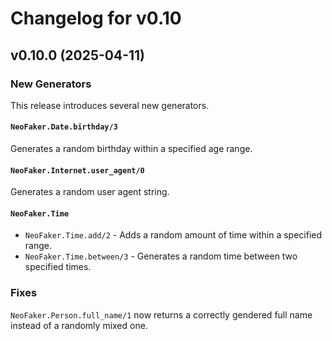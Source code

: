 # Changelog for v0.10

## v0.10.0 (2025-04-11)

### New Generators

This release introduces several new generators.

#### `NeoFaker.Date.birthday/3`

Generates a random birthday within a specified age range.

#### `NeoFaker.Internet.user_agent/0`

Generates a random user agent string.

#### `NeoFaker.Time`

- `NeoFaker.Time.add/2` - Adds a random amount of time within a specified range.
- `NeoFaker.Time.between/3` - Generates a random time between two specified times.

### Fixes

`NeoFaker.Person.full_name/1` now returns a correctly gendered full name instead of a randomly
mixed one.
